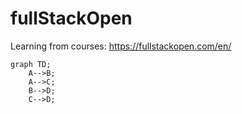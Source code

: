 # fullStackOpen
Learning from courses: https://fullstackopen.com/en/

```mermaid
graph TD;
    A-->B;
    A-->C;
    B-->D;
    C-->D;
```
